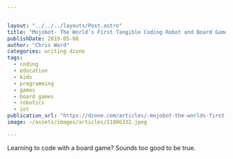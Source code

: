 ```yaml
---


layout: "../../../layouts/Post.astro"
title: "Mojobot- The World’s First Tangible Coding Robot and Board Game"
publishDate: 2019-05-08
author: "Chris Ward"
categories: writing dzone
tags: 
  - coding
  - education
  - kids
  - programming
  - games
  - board games
  - robotics
  - iot
publication_url: "https://dzone.com/articles/-mojobot-the-worlds-first-tangible-coding-robot-an"
image: ~/assets/images/articles/11806332.jpeg

---
```

Learning to code with a board game? Sounds too good to be true.

